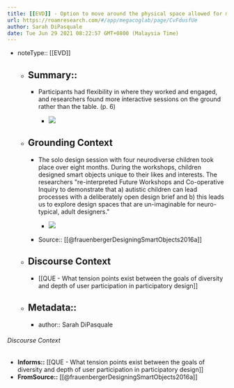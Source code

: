 ```yaml
---
title: [[EVD]] - Option to move around the physical space allowed for my flexibility and freedom for children [[@frauenbergerDesigningSmartObjects2016a]]
url: https://roamresearch.com/#/app/megacoglab/page/CvFdusfUe
author: Sarah DiPasquale
date: Tue Jun 29 2021 08:22:57 GMT+0800 (Malaysia Time)
---
```


- noteType:: [[EVD]]

    - ## Summary::

        - Participants had flexibility in where they worked and engaged, and researchers found more interactive sessions on the ground rather than the table. (p. 6)

            - ![](https://lh5.googleusercontent.com/l8G7GqY5N2RiNh-d7oF8lKwCkd9Cth2OljA2-6nrNu5ia6E9a5YHrcRvg3G6Mq0ZX8qt8PPfYc6Fh9_gDYwbuTL0for5HdmAaN9mNMa2rsNuXBla8aOr3jToE89sI9tmNdLHBaQE)

    - ## **Grounding Context**

        - The solo design session with four neurodiverse children took place over eight months. During the workshops, children designed smart objects unique to their likes and interests. The researchers "re-interpreted Future Workshops and Co-operative Inquiry to demonstrate that a) autistic children can lead processes with a deliberately open design brief and b) this leads us to explore design spaces that are un-imaginable for neuro-typical, adult designers."

            - ![](https://lh6.googleusercontent.com/BFWqhXmJEKI7D2fHxJuApm1eJEDyWYTC7No3n5Io0P7pSBIh-bedYQgaxJ6W00Z4uLF3t3mWerOoWivt7wY6Y3nRJhFDQNDPwb1NIwpn9eFMtyRWWXjypM9Ag6fzEbHbeK95a4vX)

        - Source:: [[@frauenbergerDesigningSmartObjects2016a]]

    - ## **Discourse Context**

        - [[QUE - What tension points exist between the goals of diversity and depth of user participation in participatory design]]

    - ## Metadata::

        - author:: Sarah DiPasquale

###### Discourse Context

- **Informs::** [[QUE - What tension points exist between the goals of diversity and depth of user participation in participatory design]]
- **FromSource::** [[@frauenbergerDesigningSmartObjects2016a]]
